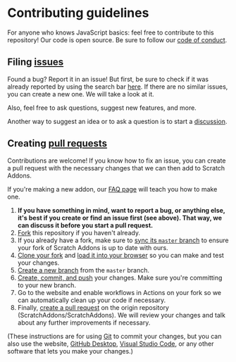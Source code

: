 # Contributing guidelines

For anyone who knows JavaScript basics: feel free to contribute to this repository! Our code is open source. Be sure to follow our [code of conduct](https://github.com/ScratchAddons/ScratchAddons/blob/master/CODE_OF_CONDUCT.md).

## Filing [issues](https://docs.github.com/en/github/managing-your-work-on-github/about-issues)

Found a bug? Report it in an issue! But first, be sure to check if it was already reported by using the search bar [here](https://github.com/ScratchAddons/ScratchAddons/issues). If there are no similar issues, you can create a new one. We will take a look at it.

Also, feel free to ask questions, suggest new features, and more.

Another way to suggest an idea or to ask a question is to start a [discussion](https://github.com/ScratchAddons/ScratchAddons/discussions).

## Creating [pull requests](https://docs.github.com/en/github/collaborating-with-issues-and-pull-requests/about-pull-requests)

Contributions are welcome! If you know how to fix an issue, you can create a pull request with the necessary changes that we can then add to Scratch Addons.

If you're making a new addon, our [FAQ page](https://scratchaddons.com/docs/develop/getting-started/creating-an-addon/) will teach you how to make one.

1. **If you have something in mind, want to report a bug, or anything else, it's best if you create or find an issue first (see above). That way, we can discuss it before you start a pull request.**
2. [Fork](https://docs.github.com/en/get-started/quickstart/fork-a-repo) this repository if you haven't already.
3. If you already have a fork, make sure to [sync its `master` branch](https://docs.github.com/en/pull-requests/collaborating-with-pull-requests/working-with-forks/syncing-a-fork) to ensure your fork of Scratch Addons is up to date with ours.
4. [Clone your fork](https://docs.github.com/en/get-started/quickstart/fork-a-repo#cloning-your-forked-repository) and [load it into your browser](https://github.com/ScratchAddons/ScratchAddons#from-source) so you can make and test your changes.
5. [Create a new branch](https://github.com/firstcontributions/first-contributions/blob/main/README.md#create-a-branch) from the `master` branch.
6. [Create, commit, and push](https://docs.github.com/en/get-started/quickstart/contributing-to-projects#making-and-pushing-changes) your changes. Make sure you're committing to your new branch.
7. Go to the website and enable workflows in Actions on your fork so we can automatically clean up your code if necessary.
8. Finally, [create a pull request](https://github.com/ScratchAddons/ScratchAddons/compare) on the origin repository (ScratchAddons/ScratchAddons). We will review your changes and talk about any further improvements if necessary.

(These instructions are for using [Git](https://git-scm.com/) to commit your changes, but you can also use the website, [GitHub Desktop](https://desktop.github.com/), [Visual Studio Code](https://code.visualstudio.com/), or any other software that lets you make your changes.)
